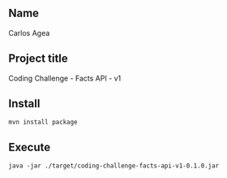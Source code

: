 ## Name
Carlos Agea
## Project title
Coding Challenge - Facts API - v1
## Install
```
mvn install package
```
## Execute
```
java -jar ./target/coding-challenge-facts-api-v1-0.1.0.jar
```
